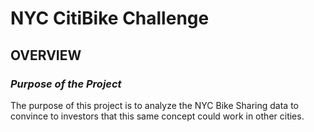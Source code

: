 # NYC CitiBike Challenge

## OVERVIEW

### _Purpose of the Project_

  The purpose of this project is to analyze the NYC Bike Sharing data to convince to investors
  that this same concept could work in other cities. 
